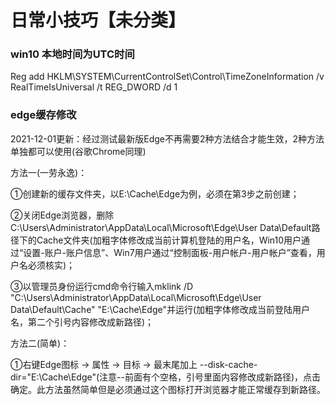 # 日常小技巧【未分类】


###  win10  本地时间为UTC时间
Reg add HKLM\SYSTEM\CurrentControlSet\Control\TimeZoneInformation /v RealTimeIsUniversal /t REG_DWORD /d 1

### edge缓存修改
2021-12-01更新：经过测试最新版Edge不再需要2种方法结合才能生效，2种方法单独都可以使用(谷歌Chrome同理)

方法一(一劳永逸)：

①创建新的缓存文件夹，以E:\Cache\Edge为例，必须在第3步之前创建；

②关闭Edge浏览器，删除 C:\Users\Administrator\AppData\Local\Microsoft\Edge\User Data\Default路径下的Cache文件夹(加粗字体修改成当前计算机登陆的用户名，Win10用户通过“设置-账户-账户信息”、Win7用户通过“控制面板-用户帐户-用户帐户”查看，用户名必须核实)；

③以管理员身份运行cmd命令行输入mklink /D "C:\Users\Administrator\AppData\Local\Microsoft\Edge\User Data\Default\Cache" "E:\Cache\Edge"并运行(加粗字体修改成当前登陆用户名，第二个引号内容修改成新路径)；

方法二(简单)：

①右键Edge图标 -> 属性 -> 目标 -> 最末尾加上 --disk-cache-dir="E:\Cache\Edge"(注意--前面有个空格，引号里面内容修改成新路径)，点击确定。此方法虽然简单但是必须通过这个图标打开浏览器才能正常缓存到新路径。


